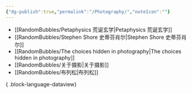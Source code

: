 ```yaml
---
{"dg-publish":true,"permalink":"/Photography/","noteIcon":""}
---
```


- [[RandomBubbles/Petaphysics 荒诞玄学\|Petaphysics 荒诞玄学]]
- [[RandomBubbles/Stephen Shore 史蒂芬肖尔\|Stephen Shore 史蒂芬肖尔]]
- [[RandomBubbles/The choices hidden in photography\|The choices hidden in photography]]
- [[RandomBubbles/关于摄影\|关于摄影]]
- [[RandomBubbles/布列松\|布列松]]

{ .block-language-dataview}